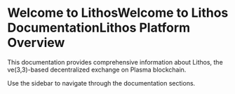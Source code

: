 # Welcome to LithosWelcome to Lithos DocumentationLithos Platform Overview

This documentation provides comprehensive information about Lithos, the ve(3,3)-based decentralized exchange on Plasma blockchain.

Use the sidebar to navigate through the documentation sections.